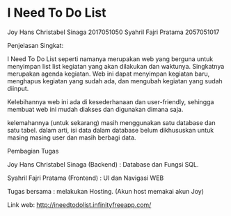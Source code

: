 # I Need To Do List

Joy Hans Christabel Sinaga   2017051050
Syahril Fajri Pratama        2057051017

Penjelasan Singkat:

I Need To Do List seperti namanya merupakan web yang berguna untuk menyimpan list list kegiatan yang akan dilakukan dan waktunya. Singkatnya merupakan agenda kegiatan. Web ini dapat menyimpan kegiatan baru, menghapus kegiatan yang sudah ada, dan mengubah kegiatan yang sudah diinput.

Kelebihannya web ini ada di kesederhanaan dan user-friendly, sehingga membuat web ini mudah diakses dan digunakan dimana saja. 

kelemahannya (untuk sekarang) masih menggunakan satu database dan satu tabel. dalam arti, isi data dalam database belum dikhususkan untuk masing masing user dan masih berbagi data.


Pembagian Tugas

Joy Hans Christabel Sinaga (Backend)  : Database dan Fungsi SQL.

Syahril Fajri Pratama (Frontend)      : UI dan Navigasi WEB

Tugas bersama                         : melakukan Hosting. (Akun host memakai akun Joy)

Link web: http://ineedtodolist.infinityfreeapp.com/
